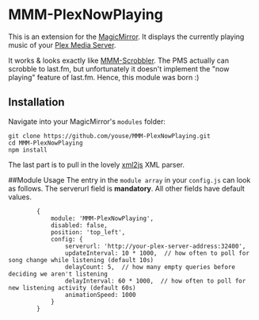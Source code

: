 # MMM-PlexNowPlaying
This is an extension for the [MagicMirror](https://github.com/MichMich/MagicMirror). It displays the currently playing music of your [Plex Media Server](plex.tv).

It works & looks exactly like [MMM-Scrobbler](https://github.com/PtrBld/MMM-Scrobbler).  The PMS actually can scrobble to last.fm, but unfortunately it doesn't implement the "now playing" feature of last.fm.  Hence, this module was born :)

## Installation

Navigate into your MagicMirror's `modules` folder:

```
git clone https://github.com/youse/MMM-PlexNowPlaying.git
cd MMM-PlexNowPlaying
npm install
```

The last part is to pull in the lovely [xml2js](https://github.com/Leonidas-from-XIV/node-xml2js) XML parser.

##Module Usage
The entry in the `module array` in your `config.js` can look as follows. The serverurl field is **mandatory**. All other fields have default values.

```
        {   
            module: 'MMM-PlexNowPlaying',
            disabled: false,
            position: 'top_left',
            config: {
                serverurl: 'http://your-plex-server-address:32400',
                updateInterval: 10 * 1000,  // how often to poll for song change while listening (default 10s) 
                delayCount: 5,  // how many empty queries before deciding we aren't listening
                delayInterval: 60 * 1000,  // how often to poll for new listening activity (default 60s)
                animationSpeed: 1000
            }
        }
```
